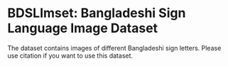 # BDSLImset: Bangladeshi Sign Language Image Dataset
The dataset contains images of different Bangladeshi sign letters. Please use citation if you want to use this dataset.
